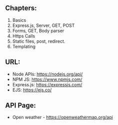 ## Chapters:
 1. Basics
 2. Express.js, Server, GET, POST
 3. Forms, GET, Body parser
 4. Https Calls
 5. Static files, post, redirect.
 6. Templating

## URL: 
 - Node APIs: https://nodejs.org/api/
 - NPM JS: https://www.npmjs.com/
 - Express.js: https://expressjs.com/
 - EJS: https://ejs.co/

## API Page:
 * Open weather - https://openweathermap.org/api
